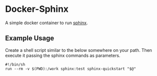# Docker-Sphinx
A simple docker container to run [sphinx](http://www.sphinx-doc.org/en/stable/).

## Example Usage

Create a shell script similar to the below somewhere on your path. Then execute it passing the sphinx commands as parameters.
```
#!/bin/sh
run --rm -v $(PWD):/work sphinx:test sphinx-quickstart "$@"
```
